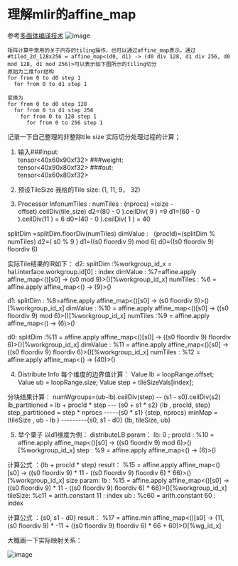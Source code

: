 # 理解mlir的affine_map
参考[多面体编译技术](https://www.cnblogs.com/wujianming-110117/p/17281946.html)
![image](https://github.com/carolove/Study-with-Machine-Learning/assets/834467/6953c365-fec8-413f-9890-3e39c86c4547)

```
矩阵计算中常用的关于内存的tiling操作，也可以通过affine_map表示。通过#tiled_2d_128x256 = affine_map<(d0, d1) -> (d0 div 128, d1 div 256, d0 mod 128, d1 mod 256)>可以表示如下图所示的tiling切分
原始为二维for结构
for from 0 to d0 step 1
  for from 0 to d1 step 1

变换为
for from 0 to d0 step 128
  for from 0 to d1 step 256
    for from 0 to 128 step 1
      for from 0 to 256 step 1

```

记录一下自己整理的非整除tile size 实际切分处理过程的计算；
1. 输入###input:    
tensor<40x60x90xf32>
###weight:  
tensor<40x90x80xf32>
###out:        
tensor<40x60x80xf32>

2. 预设TileSize
我给的Tile size: (1,    11,    9，  32)

3. Processor InfonumTiles :
numTiles : (nprocs) =(size - offset).ceilDiv(tile_size)
d2=(80 - 0 ).ceilDiv( 9 ) =9
d1=(60 - 0 ).ceilDiv(11 ) = 6
d0=(40 - 0 ).ceilDiv( 1 ) = 40

splitDim =splitDim.floorDiv(numTiles)
dimValue : （procId)=(splitDim % numTiles)
d2=( s0 % 9 )
d1=((s0 floordiv 9) mod 6)
d0=((s0 floordiv 9) floordiv 6)

实际Tile结果的IR如下：
d2:
splitDim :%workgroup_id_x = hal.interface.workgroup.id[0] : index
dimValue : %7=affine.apply affine_map<()[s0] -> (s0 mod 9)>()[%workgroup_id_x]
numTiles : %6 = affine.apply affine_map<() -> (9)>()

d1:
splitDim : %8=affine.apply affine_map<()[s0] -> (s0 floordiv 9)>()[%workgroup_id_x]
dimValue : %10 =  affine.apply 
affine_map<()[s0] -> ((s0 floordiv 9) mod 6)>()[%workgroup_id_x]
numTiles :%9 = affine.apply affine_map<() -> (6)>()

d0:
splitDim :%11 = affine.apply 
affine_map<()[s0] -> ((s0 floordiv 9) floordiv 6)>()[%workgroup_id_x]
dimValue : %11 = affine.apply 
affine_map<()[s0] -> ((s0 floordiv 9) floordiv 6)>()[%workgroup_id_x]
numTiles : %12 = affine.apply affine_map<() -> (40)>()

4. Distribute Info
每个维度的边界值计算：
Value lb = loopRange.offset;
Value ub = loopRange.size;
Value step = tileSizeVals[index];

分块结果计算：
numWgroups=(ub-lb).ceilDiv(step)    -- (s1 - s0).ceilDiv(s2)
lb_partitioned = lb + procId * step   --- {s0 + s1 * s2} {lb , procId, step}
step_partitioned = step * nprocs    -----{s0 * s1} {step, nprocs}
minMap = (tileSize , ub - lb )    ---------{s0, s1 - d0} {lb, tileSize, ub}

5. 举个栗子
以d1维度为例：
distributeLB param：
lb: 0 ;
procId : %10 = affine.apply affine_map<()[s0] -> ((s0 floordiv 9) mod 6)>()[%workgroup_id_x]
step : %9 = affine.apply affine_map<() -> (6)>()

计算公式 ：{lb + procId * step}
result： 
%15 = affine.apply 
affine_map<()[s0] -> ((s0 floordiv 9) * 11 - ((s0 floordiv 9) floordiv 6) * 66)>()[%workgroup_id_x]
size param:
lb : %15 = affine.apply affine_map<()[s0] -> ((s0 floordiv 9) * 11 - ((s0 floordiv 9) floordiv 6) * 66)>()[%workgroup_id_x] 
tileSize: %c11 = arith.constant 11 : index
ub :  %c60 = arith.constant 60 : index

计算公式 ：{s0, s1 - d0}
result：
%17 = affine.min 
affine_map<()[s0] -> (11, (s0 floordiv 9) * -11 + ((s0 floordiv 9) floordiv 6) * 66 + 60)>()[%wg_id_x]

大概画一下实际映射关系：

![image](https://github.com/carolove/Study-with-Machine-Learning/assets/834467/c84c7c7f-8278-4dee-85d3-8f236c0e07fb)

